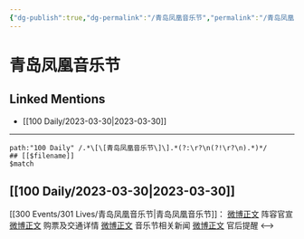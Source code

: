 ```yaml
---
{"dg-publish":true,"dg-permalink":"/青岛凤凰音乐节","permalink":"/青岛凤凰音乐节/","created":"2023-03-31T10:47:17.868+08:00","updated":"2023-04-10T16:33:12.493+08:00"}
---
```


# 青岛凤凰音乐节

## Linked Mentions
- [[100 Daily/2023-03-30\|2023-03-30]]


---

```expander
path:"100 Daily" /.*\[\[青岛凤凰音乐节\]\].*(?:\r?\n(?!\r?\n).*)*/
## [[$filename]]
$match
```
## [[100 Daily/2023-03-30\|2023-03-30]]
[[300 Events/301 Lives/青岛凤凰音乐节\|青岛凤凰音乐节]]：
[微博正文](https://weibo.com/7049436181/MzDCHakJl) 阵容官宣
[微博正文](https://weibo.com/7049436181/MzGjI3QWM) 购票及交通详情
[微博正文](https://weibo.com/2180710425/MzEZUflmX) 音乐节相关新闻
[微博正文](https://weibo.com/5248300719/MzHipanhF) 官后提醒
<-->